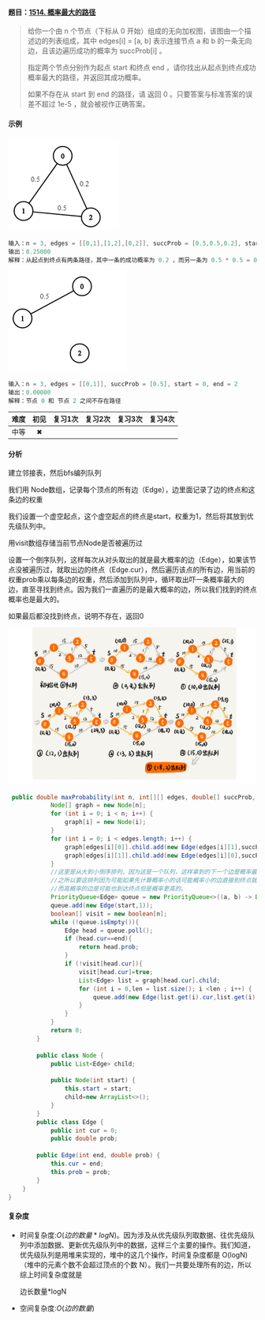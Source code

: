 

#### 题目：[1514. 概率最大的路径](https://leetcode-cn.com/problems/path-with-maximum-probability/)

> 给你一个由 n 个节点（下标从 0 开始）组成的无向加权图，该图由一个描述边的列表组成，其中 edges[i] = [a, b] 表示连接节点 a 和 b 的一条无向边，且该边遍历成功的概率为 succProb[i] 。
>
> 指定两个节点分别作为起点 start 和终点 end ，请你找出从起点到终点成功概率最大的路径，并返回其成功概率。
>
> 如果不存在从 start 到 end 的路径，请 返回 0 。只要答案与标准答案的误差不超过 1e-5 ，就会被视作正确答案。
>
> 

#### 示例

![image-20200713183835166](图库/LT1514-概率最大的路径/image-20200713183835166.png)

```java
输入：n = 3, edges = [[0,1],[1,2],[0,2]], succProb = [0.5,0.5,0.2], start = 0, end = 2
输出：0.25000
解释：从起点到终点有两条路径，其中一条的成功概率为 0.2 ，而另一条为 0.5 * 0.5 = 0.25

```

![image-20200713183851771](图库/LT1514-概率最大的路径/image-20200713183851771.png)

```java
输入：n = 3, edges = [[0,1]], succProb = [0.5], start = 0, end = 2
输出：0.00000
解释：节点 0 和 节点 2 之间不存在路径

```



| 难度 | 初见 | 复习1次 | 复习2次 | 复习3次 | 复习4次 |
| :--: | :--: | :-----: | :-----: | :-----: | :-----: |
| 中等 |  ✖   |         |         |         |         |

#### 分析

建立邻接表，然后bfs编列队列

我们用 Node数组，记录每个顶点的所有边（Edge），边里面记录了边的终点和这条边的权重

我们设置一个虚空起点，这个虚空起点的终点是start，权重为1，然后将其放到优先级队列中。

用visit数组存储当前节点Node是否被遍历过

设置一个倒序队列，这样每次从对头取出的就是最大概率的边（Edge），如果该节点没被遍历过，就取出边的终点（Edge.cur），然后遍历该点的所有边，用当前的权重prob乘以每条边的权重，然后添加到队列中，循环取出吓一条概率最大的边，直至寻找到终点。因为我们一直遍历的是最大概率的边，所以我们找到的终点概率也是最大的。

如果最后都没找到终点，说明不存在，返回0

![image-20200713185330486](图库/LT1514-概率最大的路径/image-20200713185330486.png)

```java
 public double maxProbability(int n, int[][] edges, double[] succProb, int start, int end) {
            Node[] graph = new Node[n];
            for (int i = 0; i < n; i++) {
                graph[i] = new Node(i);
            }
            for (int i = 0; i < edges.length; i++) {
                graph[edges[i][0]].child.add(new Edge(edges[i][1],succProb[i]));
                graph[edges[i][1]].child.add(new Edge(edges[i][0],succProb[i]));
            }
            //这里是从大到小倒序排列，因为这是一个队列，这样拿到的下一个边是概率最大的
            //之所以要这排列因为可能如果先计算概率小的话可能概率小的边直接到终点就直接退出循环了
            //而高概率的边是可能也到达终点但是概率更高的。
            PriorityQueue<Edge> queue = new PriorityQueue<>((a, b) -> Double.compare(b.prob, a.prob));
            queue.add(new Edge(start,1));
            boolean[] visit = new boolean[n];
            while (!queue.isEmpty()){
                Edge head = queue.poll();
                if (head.cur==end){
                    return head.prob;
                }
                if (!visit[head.cur]){
                    visit[head.cur]=true;
                    List<Edge> list = graph[head.cur].child;
                    for (int i = 0,len = list.size(); i <len ; i++) {
                        queue.add(new Edge(list.get(i).cur,list.get(i).prob*head.prob));
                    }
                }
            }
            return 0;
        }

        public class Node {
            public List<Edge> child;

            public Node(int start) {
                this.start = start;
                child=new ArrayList<>();
            }
        }
        public class Edge {
            public int cur = 0;
            public double prob;

        public Edge(int end, double prob) {
            this.cur = end;
            this.prob = prob;
        }
    }
}
```



#### 复杂度

- 时间复杂度:$O(边的数量*logN)$。因为涉及从优先级队列取数据、往优先级队列中添加数据、更新优先级队列中的数据，这样三个主要的操作。我们知道，优先级队列是用堆来实现的，堆中的这几个操作，时间复杂度都是 O(logN)（堆中的元素个数不会超过顶点的个数 N）。我们一共要处理所有的边，所以综上时间复杂度就是

  边长数量*logN

- 空间复杂度:$O(边的数量)$

